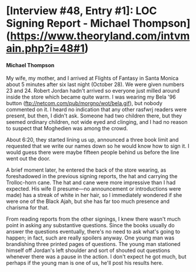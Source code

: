 # [Interview #48, Entry #1]: LOC Signing Report - Michael Thompson](https://www.theoryland.com/intvmain.php?i=48#1)

#### Michael Thompson

My wife, my mother, and I arrived at Flights of Fantasy in Santa Monica about 5 minutes after six last night (October 28). We were given numbers 23 and 24. Robert Jordan hadn't arrived so everyone just milled around inside the store which became quite warm. I was wearing my Bela '96 button (ftp://netcom.com/pub/morgno/wot/bela.gif), but nobody commented on it. I heard no indication that any other rasfwrj readers were present, but then, I didn't ask. Someone had two children there, but they seemed ordinary children, not wide eyed and clinging, and I had no reason to suspect that Moghedien was among the crowd.

About 6:20, they started lining us up, announced a three book limit and requested that we write our names down so he would know how to sign it. I would guess there were maybe fifteen people behind us before the line went out the door.

A brief moment later, he entered the back of the store wearing, as foreshadowed in the previous signing reports, the hat and carrying the Trolloc-horn cane. The hat and cane were more impressive than I had expected. His wife (I presume—no announcement or introductions were made) has a streak of white in her hair, so I immediately wondered if she were one of the Black Ajah, but she has far too much presence and charisma for that.

From reading reports from the other signings, I knew there wasn't much point in asking any substantive questions. Since the books usually do answer the questions eventually, there's no need to ask what's going to happen; in fact, such are really spoilers anyway. One young man was brandishing three printed pages of questions. The young man stationed himself off Jordan's left shoulder and sort of shouted out questions whenever there was a pause in the action. I don't expect he got much, but perhaps if the young man is one of us, he'll post his results here.

